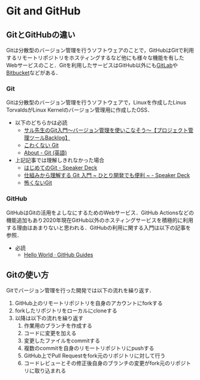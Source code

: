 # Git and GitHub

## GitとGitHubの違い

Gitは分散型のバージョン管理を行うソフトウェアのことで，GitHubはGitで利用するリモートリポジトリをホスティングするなど他にも様々な機能を有したWebサービスのこと．Gitを利用したサービスはGitHub以外にも[GitLab](https://about.gitlab.com/)や[Bitbucket](https://bitbucket.org/product)などがある．

### Git

Gitは分散型のバージョン管理を行うソフトウェアで，Linuxを作成したLinus TorvaldsがLinux Kernelのバージョン管理用に作成したOSS．

- 以下のどちらかは必読
  - [サル先生のGit入門〜バージョン管理を使いこなそう〜【プロジェクト管理ツールBacklog】](https://backlog.com/ja/git-tutorial/)
  - [こわくない Git](https://www.slideshare.net/kotas/git-15276118)
  - [About - Git (英語)](https://git-scm.com/about)
- 上記記事では理解しきれなかった場合
  - [はじめてのGit - Speaker Deck](https://speakerdeck.com/d_hirayama/hazimetefalsegit)
  - [仕組みから理解する Git 入門 ~ ひとり開発でも便利 ~ - Speaker Deck](https://speakerdeck.com/mu_zaru/shi-zu-mikarali-jie-suru-git-ru-men-hitorikai-fa-demobian-li)
  - [怖くないGit](https://www.slideshare.net/kotas/git-15276118)


### GitHub

GitHubはGitの活用をよしなにするためのWebサービス．GitHub Actionsなどの機能追加もあり2020年現在GitHub以外のホスティングサービスを積極的に利用する理由はあまりないと思われる．GitHubの利用に関する入門は以下の記事を参照．

- 必読
  - [Hello World &middot; GitHub Guides](https://guides.github.com/activities/hello-world/)


## Gitの使い方

Gitでバージョン管理を行った開発では以下の流れを繰り返す．

1. GitHub上のリモートリポジトリを自身のアカウントにforkする
2. forkしたリポジトリをローカルにcloneする
3. 以降は以下の流れを繰り返す
    1. 作業用のブランチを作成する
    2. コードに変更を加える
    3. 変更したファイルをcommitする
    4. 複数のcommitを自身のリモートリポジトリにpushする
    5. GitHub上でPull Requestをfork元のリポジトリに対して行う
    6. コードレビューとその修正後自身のブランチの変更がfork元のリポジトリに取り込まれる
